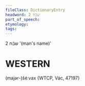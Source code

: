 ```yaml
---
fileClass: DictionaryEntry
headword: שבֿח 2
part_of_speech: 
etymology: 
tags: 
---
```

שבֿח 2
'(man's name)'

WESTERN
========

(majər-)šéːvax {WTCP, Vác, 47197}

